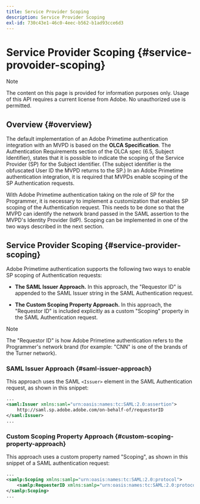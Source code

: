 ```yaml
---
title: Service Provider Scoping
description: Service Provider Scoping
exl-id: 730c43e1-46c0-4eec-b562-b1ad93cce6d3
---
```

# Service Provider Scoping {#service-provoider-scoping}

>[!NOTE]
>
>The content on this page is provided for information purposes only. Usage of this API requires a current license from Adobe. No unauthorized use is permitted.

## Overview {#overview}

The default implementation of an Adobe Primetime authentication integration with an MVPD is based on the **OLCA Specification**. The Authentication Requirements section of the OLCA spec (6.5, Subject Identifier), states that it is possible to indicate the scoping of the Service Provider (SP) for the Subject identifier. (The subject identifier is the obfuscated User ID the MVPD returns to the SP.)  In an Adobe Primetime authentication integration, it is required that MVPDs enable scoping of the SP Authentication requests. 

With Adobe Primetime authentication taking on the role of SP for the Programmer, it is necessary to implement a customization that enables SP scoping of the Authentication request.  This needs to be done so that the MVPD can identify the network brand passed in the SAML assertion to the MVPD's Identity Provider (IdP).  Scoping can be implemented in one of the two ways described in the next section. 

## Service Provider Scoping {#service-provider-scoping}

Adobe Primetime authentication supports the following two ways to enable SP scoping of Authentication requests:

*   **The SAML Issuer Approach.**  In this approach, the "Requestor ID" is appended to the SAML Issuer string in the SAML Authentication request.

*   **The Custom Scoping Property Approach.**  In this approach, the "Requestor ID" is included explicitly as a custom "Scoping" property in the SAML Authentication request.
 
>[!NOTE]
>
>The "Requestor ID" is how Adobe Primetime authentication refers to the Programmer's network brand (for example: "CNN" is one of the brands of the Turner network).

### SAML Issuer Approach {#saml-issuer-approach}

This approach uses the SAML `<Issuer>` element in the SAML Authentication request, as shown in this snippet:

```xml
...
<saml:Issuer xmlns:saml="urn:oasis:names:tc:SAML:2.0:assertion">
    http://saml.sp.adobe.adobe.com/on-behalf-of/requestorID
</saml:Issuer>
...
``` 

### Custom Scoping Property Approach {#custom-scoping-property-approach}

This approach uses a custom property named "Scoping", as shown in this snippet of a SAML authentication request:

```xml
...
<samlp:Scoping xmlns:samlp="urn:oasis:names:tc:SAML:2.0:protocol">
    <samlp:RequesterID xmlns:samlp="urn:oasis:names:tc:SAML:2.0:protocol">requestorID</samlp:RequesterID>
</samlp:Scoping>
...
```

<!--
>[!RELATEDINFORMATION]
>* [MVPD Authentication](/help/authentication/authn-usecase.md)
>* **OLCA Specification**
-->

